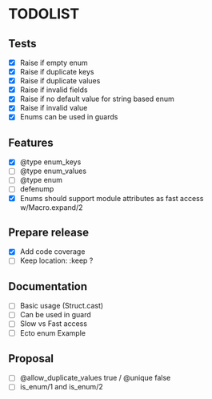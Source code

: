 # TODOLIST

## Tests

- [x] Raise if empty enum
- [x] Raise if duplicate keys
- [x] Raise if duplicate values
- [x] Raise if invalid fields
- [x] Raise if no default value for string based enum
- [x] Raise if invalid value
- [x] Enums can be used in guards

## Features

- [x] @type enum_keys
- [ ] @type enum_values
- [ ] @type enum
- [ ] defenump
- [x] Enums should support module attributes as fast access w/Macro.expand/2

## Prepare release

- [x] Add code coverage
- [ ] Keep location: :keep ?

## Documentation

- [ ] Basic usage (Struct.cast)
- [ ] Can be used in guard
- [ ] Slow vs Fast access
- [ ] Ecto enum Example

## Proposal

- [ ] @allow_duplicate_values true / @unique false
- [ ] is_enum/1 and is_enum/2
